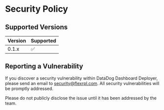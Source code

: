 # Security Policy

## Supported Versions

| Version | Supported          |
| ------- | ------------------ |
| 0.1.x   | :white_check_mark: |

## Reporting a Vulnerability

If you discover a security vulnerability within DataDog Dashboard Deployer, please send an email to security@flexrpl.com. All security vulnerabilities will be promptly addressed.

Please do not publicly disclose the issue until it has been addressed by the team. 